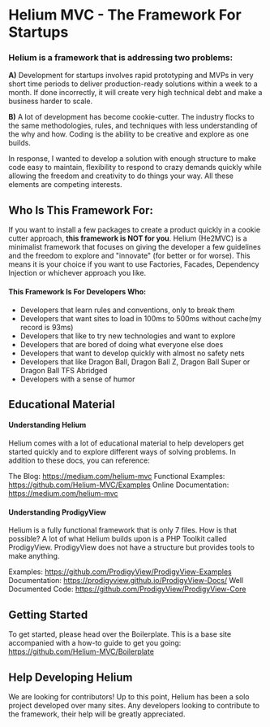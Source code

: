 # Helium MVC - The Framework For Startups

### Helium is a framework that is addressing two problems:

**A)** Development for startups involves rapid prototyping and MVPs in very short time periods to deliver production-ready solutions within a week to a month. If done incorrectly, it will create very high technical debt and make a business harder to scale.

**B)** A lot of development has become cookie-cutter. The industry flocks to the same methodologies, rules, and techniques with less understanding of the why and how. Coding is the ability to be creative and explore as one builds.

In response, I wanted to develop a solution with enough structure to make code easy to maintain, flexibility to respond to crazy demands quickly while allowing the freedom and creativity to do things your way. All these elements are competing interests.


## Who Is This Framework For:

If you want to install a few packages to create a product quickly in a cookie cutter approach, **this framework is NOT for you**. Helium (He2MVC) is a minimalist framework that focuses on giving the developer a few guidelines and the freedom to explore and "innovate" (for better or for worse). This means it is your choice if you want to use Factories, Facades, Dependency Injection or whichever approach you like. 

#### This Framework Is For Developers Who:

- Developers that learn rules and conventions, only to break them
- Developers that want sites to load in 100ms to 500ms without cache(my record is 93ms)
- Developers that like to try new technologies and want to explore
- Developers that are bored of doing what everyone else does
- Developers that want to develop quickly with almost no safety nets
- Developers that like Dragon Ball, Dragon Ball Z, Dragon Ball Super or Dragon Ball TFS Abridged
- Developers with a sense of humor

## Educational Material
#### Understanding Helium
Helium comes with a lot of educational material to help developers get started quickly and to explore different ways of solving problems. In addition to these docs, you can reference:

The Blog: https://medium.com/helium-mvc
Functional Examples: https://github.com/Helium-MVC/Examples
Online Documentation: https://medium.com/helium-mvc

#### Understanding ProdigyView
Helium is a fully functional framework that is only 7 files. How is that possible? A lot of what Helium builds upon is a PHP Toolkit called ProdigyView. ProdigyView does not have a structure but provides tools to make anything.

Examples: https://github.com/ProdigyView/ProdigyView-Examples
Documentation: https://prodigyview.github.io/ProdigyView-Docs/
Well Documented Code: https://github.com/ProdigyView/ProdigyView-Core

## Getting Started
To get started, please head over the Boilerplate. This is a base site accompanied with a how-to guide to get you going: https://github.com/Helium-MVC/Boilerplate

## Help Developing Helium

We are looking for contributors! Up to this point, Helium has been a solo project developed over many sites. Any developers looking to contribute to the framework, their help will be greatly appreciated.